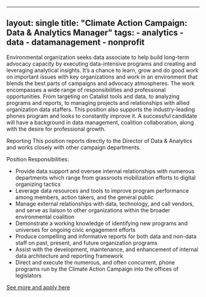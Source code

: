 ---
layout: single
title:  "Climate Action Campaign: Data & Analytics Manager"
tags: 
    - analytics
    - data
    - datamanagement
    - nonprofit
 ---

Environmental organization seeks data associate to help build long-term advocacy capacity by executing data-intensive programs and creating and leveraging analytical insights. It’s a chance to learn, grow and
do good work on important issues with key organizations and work in an environment that blends the best parts of campaigns and advocacy atmospheres.
The work encompasses a wide range of responsibilities and professional opportunities. From targeting on Catalist tools and data, to analyzing programs and reports, to managing projects and relationships
with allied organization data staffers. This position also supports the industry-leading phones program and looks to constantly improve it. A successful candidate will have a background in data management, coalition collaboration, along with the desire for professional growth.

Reporting
This position reports directly to the Director of Data & Analytics and works closely with other campaign departments.

Position Responsibilities:
* Provide data support and oversee internal relationships with numerous departments which range from grassroots mobilization efforts to digital organizing tactics
* Leverage data resources and tools to improve program performance among members, action takers, and the general public
* Manage external relationships with data, technology, and call vendors, and serve as liaison to other organizations within the broader environmental coalition
* Demonstrate a working knowledge of identifying new programs and universes for ongoing civic engagement efforts
* Produce compelling and informative reports for both data and non-data staff on past, present, and future organization programs
* Assist with the development, maintenance, and enhancement of internal data architecture and reporting framework
* Direct and execute the numerous, and often concurrent, phone programs run by the Climate Action Campaign into the offices of legislators

[See more and apply here](https://drive.google.com/open?id=0B9_aAEjlRGgQQkFrRkxsNEFyVDZrcjlDR2FUdXpjcW5yRzJB)
